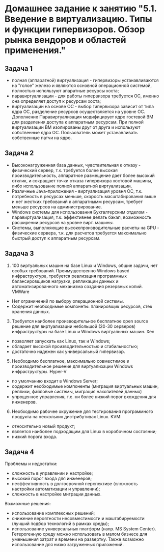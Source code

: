 # Домашнее задание к занятию "5.1. Введение в виртуализацию. Типы и функции гипервизоров. Обзор рынка вендоров и областей применения."
## Задача 1
- полная (аппаратной) виртуализация - гипервизоры устанавливаются на "голое" железо и являются основной операционной системой, полностью используют апаратные ресурсы хоста;
- паравиртуализации - для работы гипервизора требуется ОС, именно она определяет доступ к ресурсам хоста;
- виртуализации на основе ОС - выбор гипервизора зависит от типа ядра ОС, разделение ресурсов осуществляется на уровне ОС.
Дополнение
Паравиртуализация модифицирует ядро гостевой ВМ для разделения доступа к аппаратным ресурсам.
При полной виртуализации ВМ изолированы друг от друга и используют собственные ядра ОС. Пользователь может устанавливать собственные патчи на ядро.
## Задача 2
- Высоконагруженная база данных, чувствительная к отказу - физический сервер, т.к. требуется более высокая производительность, аппаратное размещение дает более высокий отклик, и сокращает точки отказа гипервизора хостовой машины, либо использование полной аппаратной виртуализации.
- Различные Java-приложения - виртуализация уровня ОС, т.к. потребность в ресурсах меньше, скорость масштабирования выше и нет жестких требований к аппаратнымм ресурсам, требует меньше ресурсов на администрирование.
- Windows системы для использования Бухгалтерским отделом - паравиртуализация, т.к. эффективнее делать бэкап, возможность расширении ресурсов на уровне вирт. машины.
- Системы, выполняющие высокопроизводительные расчеты на GPU - физические сервера, т.к. для расчетов требуется максимально быстрый доступ к аппаратным ресурсам. 
## Задача 3
1. 100 виртуальных машин на базе Linux и Windows, общие задачи, нет особых требований. Преимущественно Windows based инфраструктура, требуется реализация программных балансировщиков нагрузки, репликации данных и автоматизированного механизма создания резервных копий.
VMWare 
- Нет ограничений по выбору операционной системы.
- Содержит необходимые компонеты: планировщик ресурсов, стек хранения данных.
3. Требуется наиболее производительное бесплатное open source решение для виртуализации небольшой (20-30 серверов) инфраструктуры на базе Linux и Windows виртуальных машин.
Xen
- позволяет запускать как Linux, так и Windows;
- обладает высокой производительностью и стабильностью;
- достаточно надежен как универсальный гипервизор.
5. Необходимо бесплатное, максимально совместимое и производительное решение для виртуализации Windows инфраструктуры.
Hyper-V
- по умолчанию входит в Windows Server;
- содержит необходимые компоненты (миграция виртуальных машин, реплики, файловые системы, миграция накопителей данных)
- упрощенное управления, т.е. ни более низкий порог вхождения для инженеров.
6. Необходимо рабочее окружение для тестирования программного продукта на нескольких дистрибутивах Linux.
KVM
- относительно новый продукт;
- является наиболее подходящим для Linux в коробочном состоянии;
- низкий порога входа.
## Задача 4
Проблемы и недостатки:
- сложность в управлении и настройке;
- высокий порог входа для инженеров;
- неэффективность в долгосрочной перспективе (сложность настройки автоматизации и управлении);
- сложность в настройке миграции данных.

Возможные решения:
- использование комплексных решений;
- снижение вероятности несовместимости и маштабируемости (лучший подбор технологий в рамках среды);
- использование универсальных платформ (напр. MS System Center).
Гетерогенную среду можно использовать в малом бизнесе для уменьшения затрат и времени на развертку. Также возможно использование для низко загруженных приложений.
